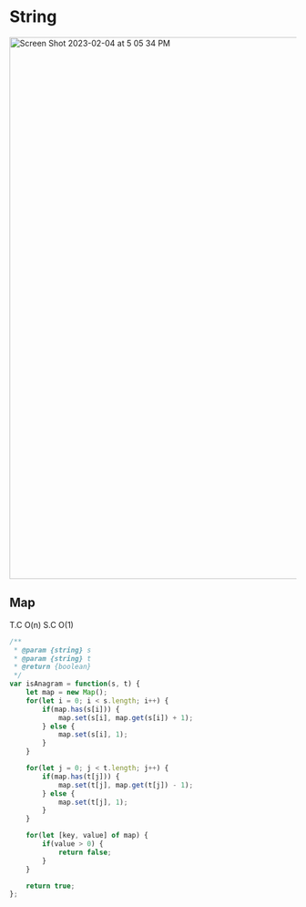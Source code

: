 # String



<img width="951" alt="Screen Shot 2023-02-04 at 5 05 34 PM" src="https://user-images.githubusercontent.com/37787994/216793236-b017a80a-984c-40a9-adbf-e0840f261e25.png">


## Map
T.C O(n)
S.C O(1)
```js
/**
 * @param {string} s
 * @param {string} t
 * @return {boolean}
 */
var isAnagram = function(s, t) {
    let map = new Map();
    for(let i = 0; i < s.length; i++) {
        if(map.has(s[i])) {
            map.set(s[i], map.get(s[i]) + 1);
        } else {
            map.set(s[i], 1);
        }
    }

    for(let j = 0; j < t.length; j++) {
        if(map.has(t[j])) {
            map.set(t[j], map.get(t[j]) - 1);
        } else {
            map.set(t[j], 1);
        }
    }

    for(let [key, value] of map) {
        if(value > 0) {
            return false;
        }
    }

    return true;
};
```
